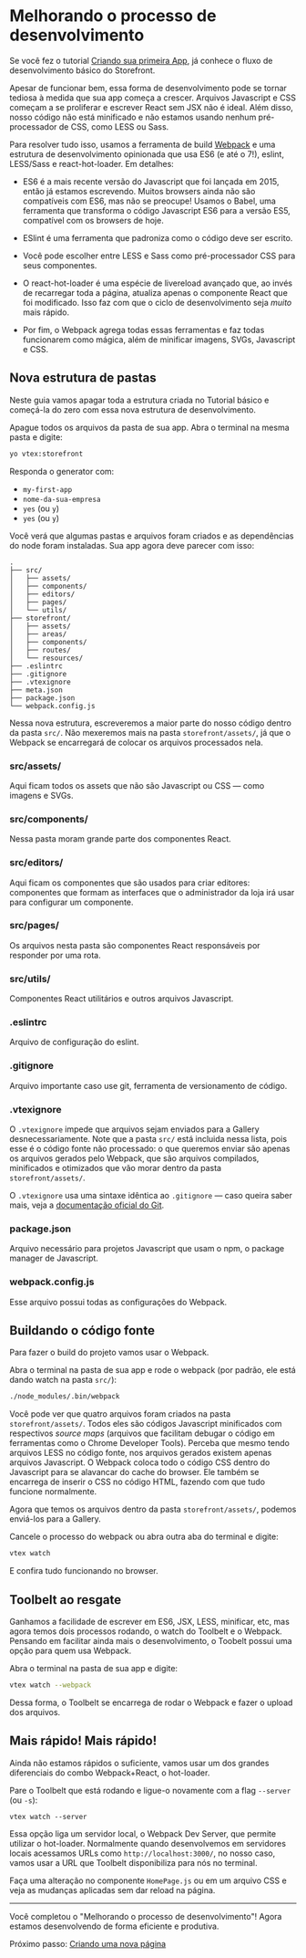 # Melhorando o processo de desenvolvimento

Se você fez o tutorial [Criando sua primeira App](/2-criando-sua-primeira-app.md), já conhece o fluxo de desenvolvimento básico do Storefront.

Apesar de funcionar bem, essa forma de desenvolvimento pode se tornar tediosa à medida que sua app começa a crescer. Arquivos Javascript e CSS começam a se proliferar e escrever React sem JSX não é ideal. Além disso, nosso código não está minificado e não estamos usando nenhum pré-processador de CSS, como LESS ou Sass.

Para resolver tudo isso, usamos a ferramenta de build [Webpack](https://webpack.github.io/) e uma estrutura de desenvolvimento opinionada que usa ES6 (e até o 7!), eslint, LESS/Sass e react-hot-loader. Em detalhes:

 - ES6 é a mais recente versão do Javascript que foi lançada em 2015, então já estamos escrevendo. Muitos browsers ainda não são compatíveis com ES6, mas não se preocupe! Usamos o Babel, uma ferramenta que transforma o código Javascript ES6 para a versão ES5, compatível com os browsers de hoje.

 - ESlint é uma ferramenta que padroniza como o código deve ser escrito.

 - Você pode escolher entre LESS e Sass como pré-processador CSS para seus componentes.

 - O react-hot-loader é uma espécie de livereload avançado que, ao invés de recarregar toda a página, atualiza apenas o componente React que foi modificado. Isso faz com que o ciclo de desenvolvimento seja *muito* mais rápido.

 - Por fim, o Webpack agrega todas essas ferramentas e faz todas funcionarem como mágica, além de minificar imagens, SVGs, Javascript e CSS.

## Nova estrutura de pastas

Neste guia vamos apagar toda a estrutura criada no Tutorial básico e começá-la do zero com essa nova estrutura de desenvolvimento.

Apague todos os arquivos da pasta de sua app. Abra o terminal na mesma pasta e digite:

```sh
yo vtex:storefront
```

Responda o generator com:
- `my-first-app`
- `nome-da-sua-empresa`
- `yes` (ou `y`)
- `yes` (ou `y`)

Você verá que algumas pastas e arquivos foram criados e as dependências do node foram instaladas. Sua app agora deve parecer com isso:

```
.
├── src/
│   ├── assets/
│   ├── components/
│   ├── editors/
│   ├── pages/
│   └── utils/
├── storefront/
│   ├── assets/
│   ├── areas/
│   ├── components/
│   ├── routes/
│   └── resources/
├── .eslintrc
├── .gitignore
├── .vtexignore
├── meta.json
├── package.json
└── webpack.config.js
```

Nessa nova estrutura, escreveremos a maior parte do nosso código dentro da pasta `src/`. Não mexeremos mais na pasta `storefront/assets/`, já que o Webpack se encarregará de colocar os arquivos processados nela.

### src/assets/

Aqui ficam todos os assets que não são Javascript ou CSS — como imagens e SVGs.

### src/components/

Nessa pasta moram grande parte dos componentes React.

### src/editors/

Aqui ficam os componentes que são usados para criar editores: componentes que formam as interfaces que o administrador da loja irá usar para configurar um componente.

### src/pages/

Os arquivos nesta pasta são componentes React responsáveis por responder por uma rota.

### src/utils/

Componentes React utilitários e outros arquivos Javascript.

### .eslintrc

Arquivo de configuração do eslint.

### .gitignore

Arquivo importante caso use git, ferramenta de versionamento de código.

### .vtexignore

O `.vtexignore` impede que arquivos sejam enviados para a Gallery desnecessariamente. Note que a pasta `src/` está incluida nessa lista, pois esse é o código fonte não processado: o que queremos enviar são apenas os arquivos gerados pelo Webpack, que são arquivos compilados, minificados e otimizados que vão morar dentro da pasta `storefront/assets/`.

O `.vtexignore` usa uma sintaxe idêntica ao `.gitignore` — caso queira saber mais, veja a [documentação oficial do Git](https://git-scm.com/docs/gitignore#_pattern_format).

### package.json

Arquivo necessário para projetos Javascript que usam o npm, o package manager de Javascript.

### webpack.config.js

Esse arquivo possui todas as configurações do Webpack.

## Buildando o código fonte

Para fazer o build do projeto vamos usar o Webpack.

Abra o terminal na pasta de sua app e rode o webpack (por padrão, ele está dando watch na pasta `src/`):
```sh
./node_modules/.bin/webpack
```

Você pode ver que quatro arquivos foram criados na pasta `storefront/assets/`. Todos eles são códigos Javascript minificados com respectivos *source maps* (arquivos que facilitam debugar o código em ferramentas como o Chrome Developer Tools). Perceba que mesmo tendo arquivos LESS no código fonte, nos arquivos gerados existem apenas arquivos Javascript. O Webpack coloca todo o código CSS dentro do Javascript para se alavancar do cache do browser. Ele também se encarrega de inserir o CSS no código HTML, fazendo com que tudo funcione normalmente.

Agora que temos os arquivos dentro da pasta `storefront/assets/`, podemos enviá-los para a Gallery.

Cancele o processo do webpack ou abra outra aba do terminal e digite:

```sh
vtex watch
```

E confira tudo funcionando no browser.

## Toolbelt ao resgate

Ganhamos a facilidade de escrever em ES6, JSX, LESS, minificar, etc, mas agora temos dois processos rodando, o watch do Toolbelt e o Webpack. Pensando em facilitar ainda mais o desenvolvimento, o Toobelt possui uma opção para quem usa Webpack.

Abra o terminal na pasta de sua app e digite:
```sh
vtex watch --webpack
```

Dessa forma, o Toolbelt se encarrega de rodar o Webpack e fazer o upload dos arquivos.

## Mais rápido! Mais rápido!

Ainda não estamos rápidos o suficiente, vamos usar um dos grandes diferenciais do combo Webpack+React, o hot-loader.

Pare o Toolbelt que está rodando e ligue-o novamente com a flag `--server` (ou `-s`):
```
vtex watch --server
```

Essa opção liga um servidor local, o Webpack Dev Server, que permite utilizar o hot-loader. Normalmente quando desenvolvemos em servidores locais acessamos URLs como `http://localhost:3000/`, no nosso caso, vamos usar a URL que Toolbelt disponibiliza para nós no terminal.

Faça uma alteração no componente `HomePage.js` ou em um arquivo CSS e veja as mudanças aplicadas sem dar reload na página.

---

Você completou o "Melhorando o processo de desenvolvimento"! Agora estamos desenvolvendo de forma eficiente e produtiva.

Próximo passo: [Criando uma nova página](1-criando-uma-nova-pagina.md)
